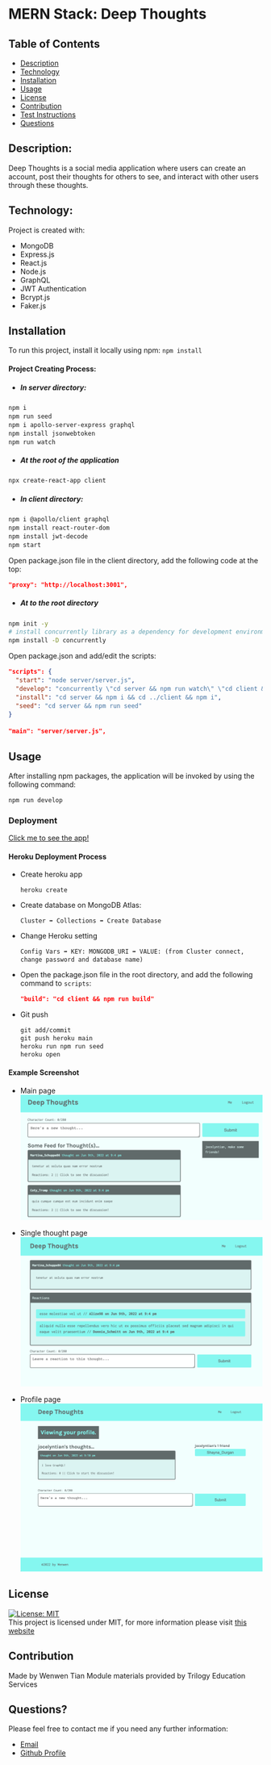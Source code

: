 # MERN Stack: Deep Thoughts

## Table of Contents

- [Description](#description)
- [Technology](#Technology)
- [Installation](#installation)
- [Usage](#usage)
- [License](#license)
- [Contribution](#contribution)
- [Test Instructions](#test-instructions)
- [Questions](#questions)

## Description:

Deep Thoughts is a social media application where users can create an account, post their thoughts for others to see, and interact with other users through these thoughts.

## Technology:

Project is created with:

- MongoDB
- Express.js
- React.js
- Node.js
- GraphQL
- JWT Authentication
- Bcrypt.js
- Faker.js

## Installation

To run this project, install it locally using npm: `npm install`

#### Project Creating Process:

- ##### In server directory:

```sh
npm i
npm run seed
npm i apollo-server-express graphql
npm install jsonwebtoken
npm run watch
```

- ##### At the root of the application

```sh
npx create-react-app client
```

- ##### In client directory:

```sh
npm i @apollo/client graphql
npm install react-router-dom
npm install jwt-decode
npm start
```

Open package.json file in the client directory, add the following code at the top:

```json
"proxy": "http://localhost:3001",
```

- ##### At to the root directory

```sh
npm init -y
# install concurrently library as a dependency for development environment only
npm install -D concurrently
```

Open package.json and add/edit the scripts:

```json
"scripts": {
  "start": "node server/server.js",
  "develop": "concurrently \"cd server && npm run watch\" \"cd client && npm start\"",
  "install": "cd server && npm i && cd ../client && npm i",
  "seed": "cd server && npm run seed"
}

"main": "server/server.js",
```

## Usage

After installing npm packages, the application will be invoked by using the following command:

```
npm run develop
```

### Deployment

[Click me to see the app!](https://deep-thoughts-20226.herokuapp.com/)

#### Heroku Deployment Process

- Create heroku app

  ```
  heroku create
  ```

- Create database on MongoDB Atlas:

  ```
  Cluster ➡️ Collections ➡️ Create Database
  ```

- Change Heroku setting

  ```
  Config Vars ➡️ KEY: MONGODB_URI ➡️ VALUE: (from Cluster connect, change password and database name)
  ```

- Open the package.json file in the root directory, and add the following command to `scripts`:

  ```json
  "build": "cd client && npm run build"
  ```

- Git push
  ```
  git add/commit
  git push heroku main
  heroku run npm run seed
  heroku open
  ```

#### Example Screenshot

- Main page
  ![Screenshot](./client/public/DT-1.png)

- Single thought page
  ![Screenshot](./client/public/DT-2.png)

- Profile page
  ![Screenshot](./client/public/DT-3.png)

## License

[![License: MIT](https://img.shields.io/badge/License-MIT-yellow.svg)](https://opensource.org/licenses/MIT) <br>
This project is licensed under MIT, for more information please visit [this website](https://opensource.org/licenses/MIT)

## Contribution

Made by Wenwen Tian
Module materials provided by Trilogy Education Services

## Questions?

Please feel free to contact me if you need any further information:

- [Email](wwtian9@gmail.com)
- [Github Profile](https://github.com/joce1ynn)
